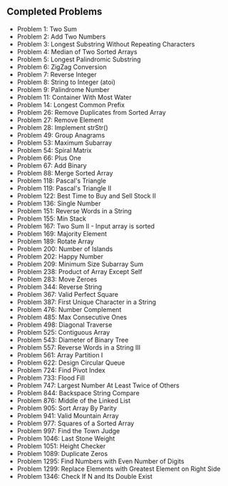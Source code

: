 ## Completed Problems
- Problem 1: Two Sum
- Problem 2: Add Two Numbers
- Problem 3: Longest Substring Without Repeating Characters
- Problem 4: Median of Two Sorted Arrays
- Problem 5: Longest Palindromic Substring
- Problem 6: ZigZag Conversion
- Problem 7: Reverse Integer
- Problem 8: String to Integer (atoi)
- Problem 9: Palindrome Number
- Problem 11: Container With Most Water
- Problem 14: Longest Common Prefix
- Problem 26: Remove Duplicates from Sorted Array
- Problem 27: Remove Element
- Problem 28: Implement strStr()
- Problem 49: Group Anagrams
- Problem 53: Maximum Subarray
- Problem 54: Spiral Matrix
- Problem 66: Plus One
- Problem 67: Add Binary
- Problem 88: Merge Sorted Array
- Problem 118: Pascal's Triangle
- Problem 119: Pascal's Triangle II
- Problem 122: Best Time to Buy and Sell Stock II
- Problem 136: Single Number
- Problem 151: Reverse Words in a String
- Problem 155: Min Stack
- Problem 167: Two Sum II - Input array is sorted
- Problem 169: Majority Element
- Problem 189: Rotate Array
- Problem 200: Number of Islands
- Problem 202: Happy Number
- Problem 209: Minimum Size Subarray Sum
- Problem 238: Product of Array Except Self
- Problem 283: Move Zeroes
- Problem 344: Reverse String
- Problem 367: Valid Perfect Square
- Problem 387: First Unique Character in a String
- Problem 476: Number Complement
- Problem 485: Max Consecutive Ones
- Problem 498: Diagonal Traverse
- Problem 525: Contiguous Array
- Problem 543: Diameter of Binary Tree
- Problem 557: Reverse Words in a String III
- Problem 561: Array Partition I
- Problem 622: Design Circular Queue
- Problem 724: Find Pivot Index
- Problem 733: Flood Fill
- Problem 747: Largest Number At Least Twice of Others
- Problem 844: Backspace String Compare
- Problem 876: Middle of the Linked List
- Problem 905: Sort Array By Parity
- Problem 941: Valid Mountain Array
- Problem 977: Squares of a Sorted Array
- Problem 997: Find the Town Judge
- Problem 1046: Last Stone Weight
- Problem 1051: Height Checker
- Problem 1089: Duplicate Zeros
- Problem 1295: Find Numbers with Even Number of Digits
- Problem 1299: Replace Elements with Greatest Element on Right Side
- Problem 1346: Check If N and Its Double Exist